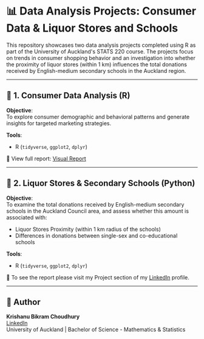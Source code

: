 # 📊 Data Analysis Projects: Consumer Data & Liquor Stores and Schools

This repository showcases two data analysis projects completed using R as part of the University of Auckland's STATS 220 course. The projects focus on trends in consumer shopping behavior and an investigation into whether the proximity of liquor stores (within 1 km) influences the total donations received by English-medium secondary schools in the Auckland region.

---

## 🧾 1. Consumer Data Analysis (R)

**Objective**:  
To explore consumer demographic and behavioral patterns and generate insights for targeted marketing strategies.

**Tools**:  
- R (`tidyverse`, `ggplot2`, `dplyr`)

📄 View full report: [Visual Report](https://krishanu-choudhury.github.io/stats220/visual_data_story.html)

---

## 🏫 2. Liquor Stores & Secondary Schools (Python)

**Objective**:  
To examine the total donations received by English-medium secondary schools in the Auckland Council area, and assess whether this amount is associated with:
- Liquor Stores Proximity (within 1 km radius of the schools)
- Differences in donations between single-sex and co-educational schools

**Tools**:  
- R (`tidyverse`, `ggplot2`, `dplyr`)

📄 To see the report please visit my Project section of my [LinkedIn](https://www.linkedin.com/in/krishanu-bikram-choudhury-267914274/) profile.

---

## 👥 Author

**Krishanu Bikram Choudhury**  
[LinkedIn](https://www.linkedin.com/in/krishanu-bikram-choudhury-267914274/)  
University of Auckland | Bachelor of Science - Mathematics & Statistics
